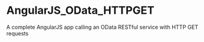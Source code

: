 # AngularJS_OData_HTTPGET
A complete AngularJS app calling an OData RESTful service with HTTP GET requests
